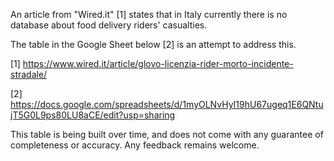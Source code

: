 An article from "Wired.it" [1] states that in Italy currently there is no database about food delivery riders' casualties. 

The table in the Google Sheet below [2] is an attempt to address this.  

[1] https://www.wired.it/article/glovo-licenzia-rider-morto-incidente-stradale/

[2] https://docs.google.com/spreadsheets/d/1myOLNvHyI19hU67ugeq1E6QNtujT5G0L9ps80LU8aCE/edit?usp=sharing

This table is being built over time, and does not come with any guarantee of completeness or accuracy. Any feedback remains welcome. 
